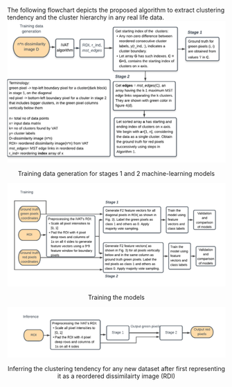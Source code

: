 The following flowchart depicts the proposed algorithm to extract clustering tendency and the cluster hierarchy in any real life data.
<img src="trainingDataGeneration.pdf">
<p align=center>Training data generation for stages 1 and 2 machine-learning models</p>

<img src="training.pdf">
<p align=center>Training the models</p>

<img src="inference.pdf">
<p align=center>Inferring the clustering tendency for any new dataset after first representing it as a reordered dissimilairty image (RDI)</p>